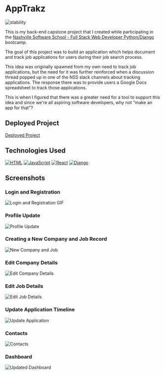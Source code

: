 # AppTrakz

![stability](https://img.shields.io/badge/status-Deployed-g)

This is my back-end capstone project that I created while participating in the [Nashville Software School - Full Stack Web Developer Python/Django](http://nashvillesoftwareschool.com) bootcamp.

The goal of this project was to build an application which helps document and track job applications for users during their job search process.

This idea was originally spawned from my own need to track job applications, but the need for it was further reinforced when a discussion thread popped up in one of the NSS slack channels about tracking applications. The response there was to provide users a Google Docs spreadsheet to track those applications.

This is when I figured that there was a greater need for a tool to support this idea and since we're all aspiring software developers, why not "make an app for that"? 

## Deployed Project
[Deployed Project](https://apptrakz-client.herokuapp.com/)
## Technologies Used

[![HTML](https://img.shields.io/badge/-HTML-2c9fcc?style=flat-square)](#) 
[![JavaScript](https://img.shields.io/badge/-JavaScript-2c9fcc?style=flat-square)](#) 
[![React](https://img.shields.io/badge/-React-2c9fcc?style=flat-square)](#)
[![Django](https://img.shields.io/badge/-Django-2c9fcc?style=flat-square)](#)

## Screenshots

### Login and Registration
![Login and Registration GIF](./images/Login-Register.gif)

### Profile Update
![Profile Update](./images/ProfileUpdate.gif)

### Creating a New Company and Job Record
![New Company and Job](./images/NewCompanyJob.gif)

### Edit Company Details
![Edit Company Details](./images/CompanyEditAndDetails.gif)

### Edit Job Details
![Edit Job Details](./images/JobEditAndDetails.gif)

### Update Application Timeline
![Update Application](./images/ShowUpdateApplicationTimeline.gif)

### Contacts
![Contacts](./images/Contacts.gif)

### Dashboard
![Updated Dashboard](./images/UpdatedDashboard.gif)